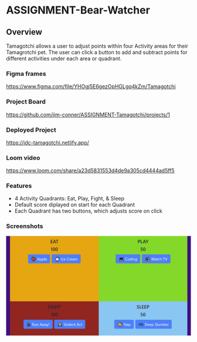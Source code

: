 # ASSIGNMENT-Bear-Watcher

## Overview 
Tamagotchi allows a user to adjust points within four Activity areas for their Tamagrotchi pet.
The user can click a button to add and subtract points for different activities under each area or quadrant.

### Figma frames
https://www.figma.com/file/YHOgj5E6gezOpHGLgq4kZm/Tamagotchi

### Project Board
https://github.com/jim-conner/ASSIGNMENT-Tamagotchi/projects/1

### Deployed Project
https://jdc-tamagotchi.netlify.app/

### Loom video
https://www.loom.com/share/a23d5831553d4de9a305cd4444ad5ff5
### Features
- 4 Activity Quadrants: Eat, Play, Fight, & Sleep
- Default score diplayed on start for each Quadrant
- Each Quadrant has two buttons, which adjusts score on click
### Screenshots
![Tamagotchi Screencap](https://github.com/jim-conner/ASSIGNMENT-Tamagotchi/blob/main/Tamagotchi%20screenshot.jpg)
